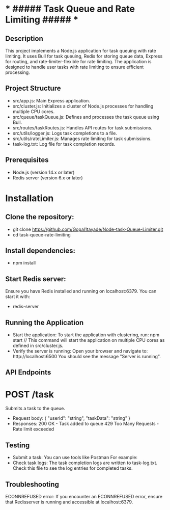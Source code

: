 #                                       *  ##### Task Queue and Rate Limiting ##### *
## Description
This project implements a Node.js application for task queuing with rate limiting. It uses Bull for task queuing, Redis for storing queue data, Express for routing, and rate-limiter-flexible for rate limiting. The application is designed to handle user tasks with rate limiting to ensure efficient processing.

## Project Structure
  * src/app.js: Main Express application.
  * src/cluster.js: Initializes a cluster of Node.js processes for handling multiple CPU cores.
  * src/queue/taskQueue.js: Defines and processes the task queue using Bull.
  * src/routes/taskRoutes.js: Handles API routes for task submissions.
  * src/utils/logger.js: Logs task completions to a file.
  * src/utils/rateLimiter.js: Manages rate limiting for task submissions.
  * task-log.txt: Log file for task completion records.
## Prerequisites
* Node.js (version 14.x or later)
* Redis server (version 6.x or later)

# Installation
## Clone the repository:    
 * git clone https://github.com/Gopal1tayade/Node-task-Queue-Limiter.git
 * cd task-queue-rate-limiting
## Install dependencies:
  * npm install
## Start Redis server:
   Ensure you have Redis installed and running on localhost:6379. You can start it with:
  * redis-server

## Running the Application
 * Start the application:
   To start the application with clustering, run: npm start //
   This command will start the application on multiple CPU cores as defined in src/cluster.js.
* Verify the server is running:
  Open your browser and navigate to:  http://localhost:6500
   You should see the message "Server is running".


## API Endpoints
# POST /task
Submits a task to the queue.
 * Request body:
{
"userId": "string", 
"taskData": "string"
}
* Responses:
200 OK - Task added to queue
429 Too Many Requests - Rate limit exceeded
## Testing
* Submit a task:
         You can use tools like Postman  For example:
* Check task logs:
           The task completion logs are written to task-log.txt. Check this file to see
            the log entries for completed tasks.
## Troubleshooting
ECONNREFUSED error:
If you encounter an ECONNREFUSED error, ensure that Redisserver is running and accessible at localhost:6379.

